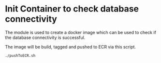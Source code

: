 # Init Container to check database connectivity

The module is used to create a docker image
which can be used to check if the database connectivity is successful. 

The image will be build, tagged and pushed to ECR via this script.

```shell
./pushToECR.sh
```
